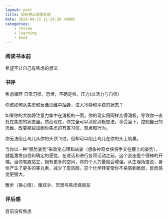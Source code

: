 ```yaml
---
layout: post
title: 如何停止胡思乱想
date: 2024-09-15 11:24:29 +0800
categories:
    - review
    - learning
    - book
---
```


### 阅读书本前

希望不让自己有焦虑的想法

### 书评

焦虑循环 日常习惯，恐惧，不确定性，压力(以活力与自信)

你该如何从焦虑和反刍思维中抽身，进入冷静和平稳的状态？

如果你的大脑将注意力集中在消极的一面，你的现实将同样变得消极，导致你一直处在焦虑的状态里。然而现在，你完全可以消除消极想法，享受当下，控制自己的思维，改变那些加剧你焦虑的有害习惯、观点和行为。

你无法阻止鸟儿从你的头顶飞过，但却可以阻止鸟儿在你的头上筑巢。

当你以一种“强势姿势”来改变心理和站姿（想象神奇女侠将手叉在腰上的姿势），就能激发自信和确定的感觉。在说话和进行各项活动之前，这个姿态是个很棒的开端。当你笔直站立，拥有更多的空间，你的个人力量就会增强。从生理角度说，身体产生了更多的睾丸素，减少了皮质醇。这个化学转变使你不易感到脆弱，反而感觉更强大。

散步（换心情）、暖双手、冥想与焦虑做朋友

### 评后感

目前没有焦虑